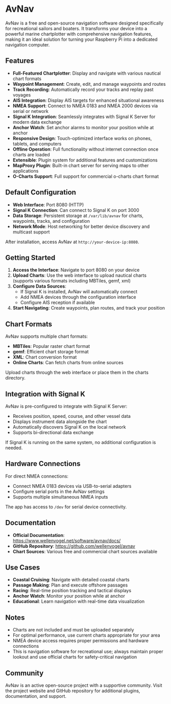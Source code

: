 # AvNav

AvNav is a free and open-source navigation software designed specifically for recreational sailors and boaters. It transforms your device into a powerful marine chartplotter with comprehensive navigation features, making it an ideal solution for turning your Raspberry Pi into a dedicated navigation computer.

## Features

- **Full-Featured Chartplotter**: Display and navigate with various nautical chart formats
- **Waypoint Management**: Create, edit, and manage waypoints and routes
- **Track Recording**: Automatically record your tracks and replay past voyages
- **AIS Integration**: Display AIS targets for enhanced situational awareness
- **NMEA Support**: Connect to NMEA 0183 and NMEA 2000 devices via serial or network
- **Signal K Integration**: Seamlessly integrates with Signal K Server for modern data exchange
- **Anchor Watch**: Set anchor alarms to monitor your position while at anchor
- **Responsive Design**: Touch-optimized interface works on phones, tablets, and computers
- **Offline Operation**: Full functionality without internet connection once charts are loaded
- **Extensible**: Plugin system for additional features and customizations
- **MapProxy Plugin**: Built-in chart server for serving maps to other applications
- **O-Charts Support**: Full support for commercial o-charts chart format

## Default Configuration

- **Web Interface**: Port 8080 (HTTP)
- **Signal K Connection**: Can connect to Signal K on port 3000
- **Data Storage**: Persistent storage at `/var/lib/avnav` for charts, waypoints, tracks, and configuration
- **Network Mode**: Host networking for better device discovery and multicast support

After installation, access AvNav at `http://your-device-ip:8080`.

## Getting Started

1. **Access the Interface**: Navigate to port 8080 on your device
2. **Upload Charts**: Use the web interface to upload nautical charts (supports various formats including MBTiles, gemf, xml)
3. **Configure Data Sources**:
   - If Signal K is installed, AvNav will automatically connect
   - Add NMEA devices through the configuration interface
   - Configure AIS reception if available
4. **Start Navigating**: Create waypoints, plan routes, and track your position

## Chart Formats

AvNav supports multiple chart formats:
- **MBTiles**: Popular raster chart format
- **gemf**: Efficient chart storage format
- **XML**: Chart conversion format
- **Online Charts**: Can fetch charts from online sources

Upload charts through the web interface or place them in the charts directory.

## Integration with Signal K

AvNav is pre-configured to integrate with Signal K Server:
- Receives position, speed, course, and other vessel data
- Displays instrument data alongside the chart
- Automatically discovers Signal K on the local network
- Supports bi-directional data exchange

If Signal K is running on the same system, no additional configuration is needed.

## Hardware Connections

For direct NMEA connections:
- Connect NMEA 0183 devices via USB-to-serial adapters
- Configure serial ports in the AvNav settings
- Supports multiple simultaneous NMEA inputs

The app has access to `/dev` for serial device connectivity.

## Documentation

- **Official Documentation**: https://www.wellenvogel.net/software/avnav/docs/
- **GitHub Repository**: https://github.com/wellenvogel/avnav
- **Chart Sources**: Various free and commercial chart sources available

## Use Cases

- **Coastal Cruising**: Navigate with detailed coastal charts
- **Passage Making**: Plan and execute offshore passages
- **Racing**: Real-time position tracking and tactical displays
- **Anchor Watch**: Monitor your position while at anchor
- **Educational**: Learn navigation with real-time data visualization

## Notes

- Charts are not included and must be uploaded separately
- For optimal performance, use current charts appropriate for your area
- NMEA device access requires proper permissions and hardware connections
- This is navigation software for recreational use; always maintain proper lookout and use official charts for safety-critical navigation

## Community

AvNav is an active open-source project with a supportive community. Visit the project website and GitHub repository for additional plugins, documentation, and support.
